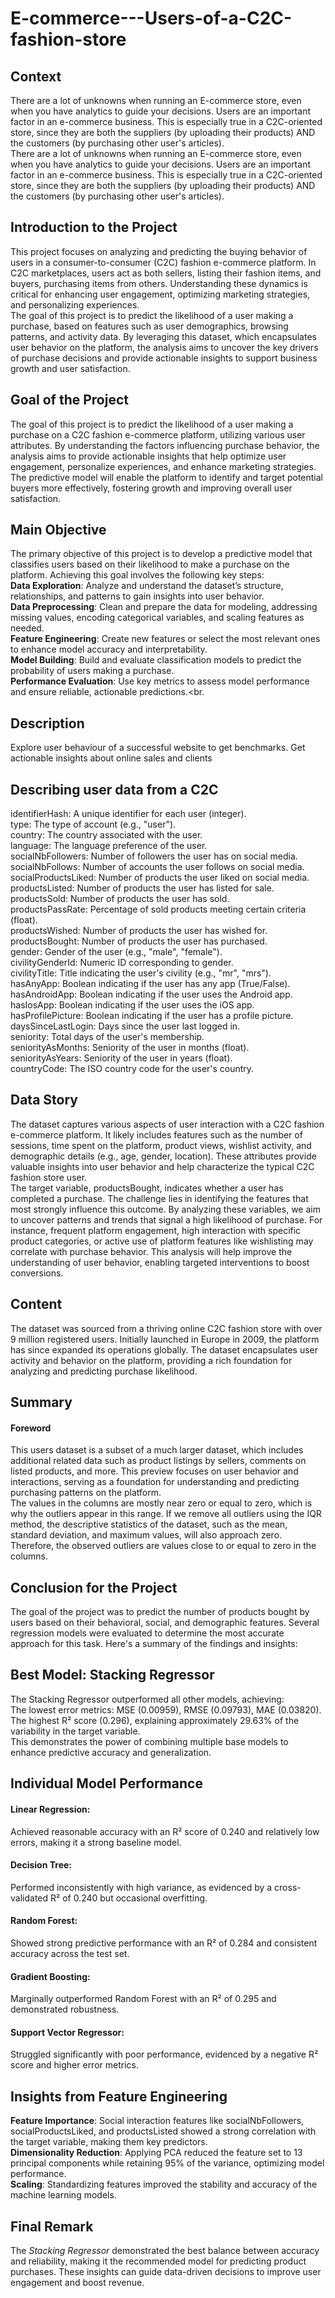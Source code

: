 # E-commerce---Users-of-a-C2C-fashion-store
## Context
There are a lot of unknowns when running an E-commerce store, even when you have analytics to guide your decisions. Users are an important factor in an e-commerce business. This is especially true in a C2C-oriented store, since they are both the suppliers (by uploading their products) AND the customers (by purchasing other user's articles).<br>
There are a lot of unknowns when running an E-commerce store, even when you have analytics to guide your decisions. Users are an important factor in an e-commerce business. This is especially true in a C2C-oriented store, since they are both the suppliers (by uploading their products) AND the customers (by purchasing other user's articles).<br>

## Introduction to the Project
This project focuses on analyzing and predicting the buying behavior of users in a consumer-to-consumer (C2C) fashion e-commerce platform. In C2C marketplaces, users act as both sellers, listing their fashion items, and buyers, purchasing items from others. Understanding these dynamics is critical for enhancing user engagement, optimizing marketing strategies, and personalizing experiences.<br>
The goal of this project is to predict the likelihood of a user making a purchase, based on features such as user demographics, browsing patterns, and activity data. By leveraging this dataset, which encapsulates user behavior on the platform, the analysis aims to uncover the key drivers of purchase decisions and provide actionable insights to support business growth and user satisfaction.<br>

## Goal of the Project
The goal of this project is to predict the likelihood of a user making a purchase on a C2C fashion e-commerce platform, utilizing various user attributes. By understanding the factors influencing purchase behavior, the analysis aims to provide actionable insights that help optimize user engagement, personalize experiences, and enhance marketing strategies. The predictive model will enable the platform to identify and target potential buyers more effectively, fostering growth and improving overall user satisfaction.<br>

## Main Objective
The primary objective of this project is to develop a predictive model that classifies users based on their likelihood to make a purchase on the platform. Achieving this goal involves the following key steps:<br>
**Data Exploration**: Analyze and understand the dataset’s structure, relationships, and patterns to gain insights into user behavior.<br>
**Data Preprocessing**: Clean and prepare the data for modeling, addressing missing values, encoding categorical variables, and scaling features as needed.<br>
**Feature Engineering**: Create new features or select the most relevant ones to enhance model accuracy and interpretability.<br>
**Model Building**: Build and evaluate classification models to predict the probability of users making a purchase.<br>
**Performance Evaluation**: Use key metrics to assess model performance and ensure reliable, actionable predictions.<br.

## Description
Explore user behaviour of a successful website to get benchmarks. Get actionable insights about online sales and clients<br>

## Describing user data from a C2C
identifierHash: A unique identifier for each user (integer).<br>
type: The type of account (e.g., "user").<br>
country: The country associated with the user.<br>
language: The language preference of the user.<br>
socialNbFollowers: Number of followers the user has on social media.<br>
socialNbFollows: Number of accounts the user follows on social media.<br>
socialProductsLiked: Number of products the user liked on social media.<br>
productsListed: Number of products the user has listed for sale.<br>
productsSold: Number of products the user has sold.<br>
productsPassRate: Percentage of sold products meeting certain criteria (float).<br>
productsWished: Number of products the user has wished for.<br>
productsBought: Number of products the user has purchased.<br>
gender: Gender of the user (e.g., "male", "female").<br>
civilityGenderId: Numeric ID corresponding to gender.<br>
civilityTitle: Title indicating the user's civility (e.g., "mr", "mrs").<br>
hasAnyApp: Boolean indicating if the user has any app (True/False).<br>
hasAndroidApp: Boolean indicating if the user uses the Android app.<br>
hasIosApp: Boolean indicating if the user uses the iOS app.<br>
hasProfilePicture: Boolean indicating if the user has a profile picture.<br>
daysSinceLastLogin: Days since the user last logged in.<br>
seniority: Total days of the user's membership.<br>
seniorityAsMonths: Seniority of the user in months (float).<br>
seniorityAsYears: Seniority of the user in years (float).<br>
countryCode: The ISO country code for the user's country.<br>

## Data Story
The dataset captures various aspects of user interaction with a C2C fashion e-commerce platform. It likely includes features such as the number of sessions, time spent on the platform, product views, wishlist activity, and demographic details (e.g., age, gender, location). These attributes provide valuable insights into user behavior and help characterize the typical C2C fashion store user.<br>
The target variable, productsBought, indicates whether a user has completed a purchase. The challenge lies in identifying the features that most strongly influence this outcome. By analyzing these variables, we aim to uncover patterns and trends that signal a high likelihood of purchase. For instance, frequent platform engagement, high interaction with specific product categories, or active use of platform features like wishlisting may correlate with purchase behavior. This analysis will help improve the understanding of user behavior, enabling targeted interventions to boost conversions.<br>

## Content
The dataset was sourced from a thriving online C2C fashion store with over 9 million registered users. Initially launched in Europe in 2009, the platform has since expanded its operations globally. The dataset encapsulates user activity and behavior on the platform, providing a rich foundation for analyzing and predicting purchase likelihood.<br>

## Summary
#### Foreword
This users dataset is a subset of a much larger dataset, which includes additional related data such as product listings by sellers, comments on listed products, and more. This preview focuses on user behavior and interactions, serving as a foundation for understanding and predicting purchasing patterns on the platform.<br>
The values in the columns are mostly near zero or equal to zero, which is why the outliers appear in this range. If we remove all outliers using the IQR method, the descriptive statistics of the dataset, such as the mean, standard deviation, and maximum values, will also approach zero. Therefore, the observed outliers are values close to or equal to zero in the columns.<br>

## Conclusion for the Project
The goal of the project was to predict the number of products bought by users based on their behavioral, social, and demographic features. Several regression models were evaluated to determine the most accurate approach for this task. Here's a summary of the findings and insights:<br>

## Best Model: Stacking Regressor
The Stacking Regressor outperformed all other models, achieving:<br>
The lowest error metrics: MSE (0.00959), RMSE (0.09793), MAE (0.03820).<br>
The highest R² score (0.296), explaining approximately 29.63% of the variability in the target variable.<br>
This demonstrates the power of combining multiple base models to enhance predictive accuracy and generalization.<br>

## Individual Model Performance
#### Linear Regression:
Achieved reasonable accuracy with an R² score of 0.240 and relatively low errors, making it a strong baseline model.<br>
#### Decision Tree:
Performed inconsistently with high variance, as evidenced by a cross-validated R² of 0.240 but occasional overfitting.<br>
#### Random Forest:
Showed strong predictive performance with an R² of 0.284 and consistent accuracy across the test set.<br>
#### Gradient Boosting:
Marginally outperformed Random Forest with an R² of 0.295 and demonstrated robustness.<br>
#### Support Vector Regressor:
Struggled significantly with poor performance, evidenced by a negative R² score and higher error metrics.<br>

## Insights from Feature Engineering
**Feature Importance**: Social interaction features like socialNbFollowers, socialProductsLiked, and productsListed showed a strong correlation with the target variable, making them key predictors.<br>
**Dimensionality Reduction**: Applying PCA reduced the feature set to 13 principal components while retaining 95% of the variance, optimizing model performance.<br>
**Scaling**: Standardizing features improved the stability and accuracy of the machine learning models.<br>

## Final Remark
The *Stacking Regressor* demonstrated the best balance between accuracy and reliability, making it the recommended model for predicting product purchases. These insights can guide data-driven decisions to improve user engagement and boost revenue.
